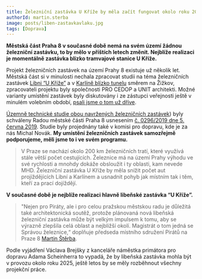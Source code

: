```yaml
---
title: Železniční zastávka U Kříže by měla začít fungovat okolo roku 2025
authorId: martin.sterba
image: posts/liben-zastavkavlaku.jpg
tags: [Doprava]
---
```


**Městská část Praha 8 v současné době nemá na svém území žádnou železniční zastávku, to by mělo v příštích letech změnit. Nejblíže realizaci je momentálně zastávka blízko tramvajové stanice U Kříže.**

Projekt železničních zastávek na území Prahy 8 existuje už několik let. Městská část si v minulosti nechala zpracovat studii na téma železničních zastávek [Libni “U Kříže”](https://www.praha8.cz/Zeleznicni-zastavka-U-Krize.html) a v [Karlíně blízko tunelu](https://praha8.pirati.cz/aktuality/vlak-karlin.html) směrem na Žižkov, zpracovateli projektu byly společnosti PRO CEDOP a UNIT architekti. Možné varianty umístění zastávek byly diskutovány i ze zástupci veřejnosti ještě v minulém volebním období, [psali jsme o tom už dříve](https://praha8.pirati.cz/aktuality/vlak-karlin.html). 

[Územně technické studie obou navržených železničních zastávek](https://m.praha8.cz/zeleznicni-zastavky-v-karline-a-libni.html)) byly schváleny Radou městské části Praha 8 usnesením [č. 0296/2019 dne 5. června 2019](https://www.praha8.cz/appo/usn/676?usn=3PSa8we94VyjPUs3pbxpl4Yk5Teg==). Studie byly projednány také v komisi pro dopravu, kde je za nás Michal Novák. **My umístění železničních zastávek samozřejmě podporujeme, měli jsme to i ve svém programu.** 

> V Praze se nachází okolo 200 km železničních tratí, které využívá stále větší počet cestujících. Železnice má na území Prahy výhodu ve své rychlosti a mnohdy dokáže obsloužit i ty oblasti, kam nevede MHD. Železniční zastávka U Kříže by měla snížit počet aut projíždějících Libní a Karlínem a usnadnit pohyb jak místním tak i těm, kteří za prací dojíždějí. 

**V současné době je nejblíže realizaci hlavně libeňské zastávka “U Kříže”.** 

> "Nejen pro Piráty, ale i pro celou pražskou městskou radu je důležitá také architektonická soutěž, protože plánovaná nová libeňská železniční zastávka může být velkým impulsem k tomu, aby se výrazně zlepšila celá oblast a nejbližší okolí. Magistrát o tom jedná se Správou železnice,“ doplňuje předseda místního sdružení Pirátů na Praze 8 [Martin Štěrba](https://praha8.pirati.cz/lide/martin-sterba.html). 

Podle vyjádření Václava Brejšky z kanceláře náměstka primátora pro dopravu Adama Scheinherra to vypadá, že by libeňská zastávka mohla být v provozu okolo roku 2025, ještě letos by se měly rozběhnout všechny projekční práce.
